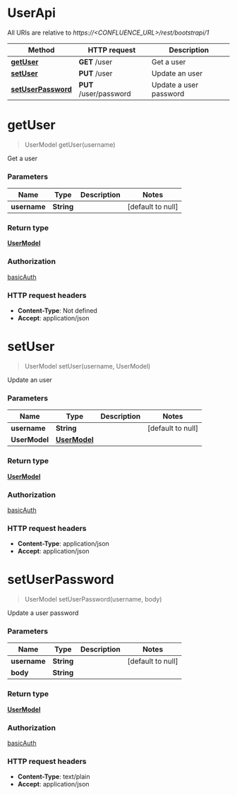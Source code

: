 # UserApi

All URIs are relative to *https://&lt;CONFLUENCE_URL&gt;/rest/bootstrapi/1*

| Method | HTTP request | Description |
|------------- | ------------- | -------------|
| [**getUser**](UserApi.md#getUser) | **GET** /user | Get a user |
| [**setUser**](UserApi.md#setUser) | **PUT** /user | Update an user |
| [**setUserPassword**](UserApi.md#setUserPassword) | **PUT** /user/password | Update a user password |


<a name="getUser"></a>
# **getUser**
> UserModel getUser(username)

Get a user

### Parameters

|Name | Type | Description  | Notes |
|------------- | ------------- | ------------- | -------------|
| **username** | **String**|  | [default to null] |

### Return type

[**UserModel**](../Models/UserModel.md)

### Authorization

[basicAuth](../README.md#basicAuth)

### HTTP request headers

- **Content-Type**: Not defined
- **Accept**: application/json

<a name="setUser"></a>
# **setUser**
> UserModel setUser(username, UserModel)

Update an user

### Parameters

|Name | Type | Description  | Notes |
|------------- | ------------- | ------------- | -------------|
| **username** | **String**|  | [default to null] |
| **UserModel** | [**UserModel**](../Models/UserModel.md)|  | |

### Return type

[**UserModel**](../Models/UserModel.md)

### Authorization

[basicAuth](../README.md#basicAuth)

### HTTP request headers

- **Content-Type**: application/json
- **Accept**: application/json

<a name="setUserPassword"></a>
# **setUserPassword**
> UserModel setUserPassword(username, body)

Update a user password

### Parameters

|Name | Type | Description  | Notes |
|------------- | ------------- | ------------- | -------------|
| **username** | **String**|  | [default to null] |
| **body** | **String**|  | |

### Return type

[**UserModel**](../Models/UserModel.md)

### Authorization

[basicAuth](../README.md#basicAuth)

### HTTP request headers

- **Content-Type**: text/plain
- **Accept**: application/json

